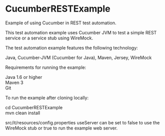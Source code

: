 # CucumberRESTExample
Example of using Cucumber in REST test automation.

This test automation example uses Cucumber JVM to test a simple REST service or a service stub using WireMock.

The test automation example features the following technology:

Java, Cucumber-JVM (Cucumber for Java), Maven, Jersey, WireMock

Requirements for running the example:

Java 1.6 or higher  
Maven 3  
Git  

To run the example after cloning locally:

cd CucumberRESTExample  
mvn clean install

src/it/resources/config.properties useServer can be set to false to use the WireMock stub or true to run the example web server. 
